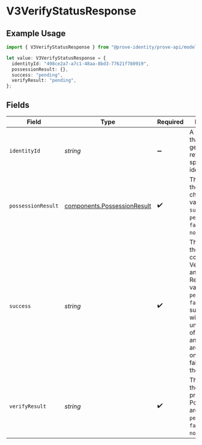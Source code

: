 # V3VerifyStatusResponse

## Example Usage

```typescript
import { V3VerifyStatusResponse } from "@prove-identity/prove-api/models/components";

let value: V3VerifyStatusResponse = {
  identityId: "498ce2a7-a7c1-48aa-8bd3-77621f780919",
  possessionResult: {},
  success: "pending",
  verifyResult: "pending",
};
```

## Fields

| Field                                                                                                                                                                                                                                                                | Type                                                                                                                                                                                                                                                                 | Required                                                                                                                                                                                                                                                             | Description                                                                                                                                                                                                                                                          | Example                                                                                                                                                                                                                                                              |
| -------------------------------------------------------------------------------------------------------------------------------------------------------------------------------------------------------------------------------------------------------------------- | -------------------------------------------------------------------------------------------------------------------------------------------------------------------------------------------------------------------------------------------------------------------- | -------------------------------------------------------------------------------------------------------------------------------------------------------------------------------------------------------------------------------------------------------------------- | -------------------------------------------------------------------------------------------------------------------------------------------------------------------------------------------------------------------------------------------------------------------- | -------------------------------------------------------------------------------------------------------------------------------------------------------------------------------------------------------------------------------------------------------------------- |
| `identityId`                                                                                                                                                                                                                                                         | *string*                                                                                                                                                                                                                                                             | :heavy_minus_sign:                                                                                                                                                                                                                                                   | A unique ID that Prove generates to refer to a specific identity.                                                                                                                                                                                                    | 498ce2a7-a7c1-48aa-8bd3-77621f780919                                                                                                                                                                                                                                 |
| `possessionResult`                                                                                                                                                                                                                                                   | [components.PossessionResult](../../models/components/possessionresult.md)                                                                                                                                                                                           | :heavy_check_mark:                                                                                                                                                                                                                                                   | The result of the possession check. Possible values are `success`, `pending`, `failed`, and `not_applicable`.                                                                                                                                                        | pending                                                                                                                                                                                                                                                              |
| `success`                                                                                                                                                                                                                                                            | *string*                                                                                                                                                                                                                                                             | :heavy_check_mark:                                                                                                                                                                                                                                                   | The result of the combination of Verify Result and Possession Result. Possible values are `true`, `pending`, and `false`. The success value will be `pending` until the results of both Verify and Possession are returned or one of them fails, blocking the other. | pending                                                                                                                                                                                                                                                              |
| `verifyResult`                                                                                                                                                                                                                                                       | *string*                                                                                                                                                                                                                                                             | :heavy_check_mark:                                                                                                                                                                                                                                                   | The result of the Verify process. Possible values are `success`, `pending`, `failed`, and `not_applicable`.                                                                                                                                                          | pending                                                                                                                                                                                                                                                              |